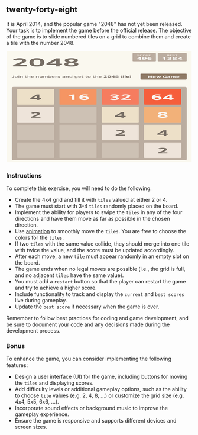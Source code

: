 ## twenty-forty-eight

It is April 2014, and the popular game "2048" has not yet been released. Your task is to implement the game before the official release. The objective of the game is to slide numbered tiles on a grid to combine them and create a tile with the number 2048.

<center>
<img src="./resources/2048.01.png?raw=true" style = "width: 500px !important; height: 300px !important;"/>
</center>

### Instructions

To complete this exercise, you will need to do the following:

- Create the 4x4 grid and fill it with `tiles` valued at either 2 or 4.
- The game must start with 3-4 `tiles` randomly placed on the board.
- Implement the ability for players to swipe the `tiles` in any of the four directions and have them move as far as possible in the chosen direction.
- Use [animation](https://docs.flutter.dev/development/ui/widgets/animation) to smoothly move the `tiles`. You are free to choose the colors for the `tiles`.
- If two `tiles` with the same value collide, they should merge into one tile with twice the value, and the score must be updated accordingly.
- After each move, a new `tile` must appear randomly in an empty slot on the board.
- The game ends when no legal moves are possible (i.e., the grid is full, and no adjacent `tiles` have the same value).
- You must add a `restart` button so that the player can restart the game and try to achieve a higher score.
- Include functionality to track and display the `current` and `best scores` live during gameplay.
- Update the `best score` if necessary when the game is over.

Remember to follow best practices for coding and game development, and be sure to document your code and any decisions made during the development process.

### Bonus

To enhance the game, you can consider implementing the following features:

- Design a user interface (UI) for the game, including buttons for moving the `tiles` and displaying scores.
- Add difficulty levels or additional gameplay options, such as the ability to choose `tile` values (e.g. 2, 4, 8, ...) or customize the grid size (e.g. 4x4, 5x5, 6x6, ...).
- Incorporate sound effects or background music to improve the gameplay experience.
- Ensure the game is responsive and supports different devices and screen sizes.

